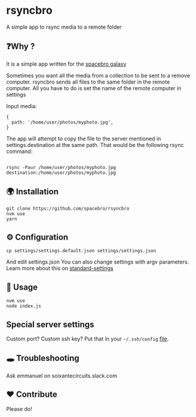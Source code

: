 # rsyncbro

A simple app to rsync media to a remote folder

## ❓Why ?

It is a simple app written for the [spacebro
galaxy](https://github.com/spacebro/)

Sometimes you want all the media from a collection to be sent to a
remove computer.
rsyncbro sends all files to the same folder in the remote computer.
All you have to do is set the name of the remote computer in settings

Input media:

```
{
  path: '/home/user/photos/myphoto.jpg',
}
```

The app will attempt to copy the file to the server mentioned in
settings.destination at the same path. That would be the following rsync
command:

```

rsync -Paur /home/user/photos/myphoto.jpg destination:/home/user/photos/myphoto.jpg

```

## 🌍 Installation

```
git clone https://github.com/spacebro/rsyncbro
nvm use
yarn
```


## ⚙ Configuration

```
cp settings/settings.default.json settings/settings.json
```

And edit settings.json
You can also change settings with argv parameters.
Learn more about this on [standard-settings](https://github.com/soixantecircuits/standard-settings)


## 👋 Usage

```
nvm use
node index.js
```

## Special server settings

Custom port? Custom ssh key? Put that in your `~/.ssh/config`
[file](https://www.digitalocean.com/community/tutorials/how-to-configure-custom-connection-options-for-your-ssh-client).

## 🕳 Troubleshooting

Ask emmanuel on soixantecircuits.slack.com

## ❤️ Contribute

Please do!
